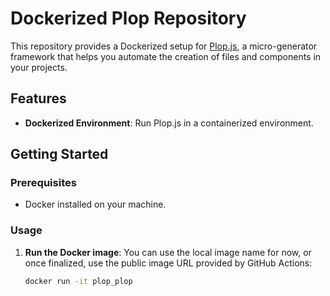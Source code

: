 # Dockerized Plop Repository

This repository provides a Dockerized setup for [Plop.js](https://plopjs.com/), a micro-generator framework that helps you automate the creation of files and components in your projects. 

## Features

- **Dockerized Environment**: Run Plop.js in a containerized environment.

## Getting Started

### Prerequisites

- Docker installed on your machine.

### Usage

1. **Run the Docker image**:
   You can use the local image name for now, or once finalized, use the public image URL provided by GitHub Actions:
   ```bash
   docker run -it plop_plop
